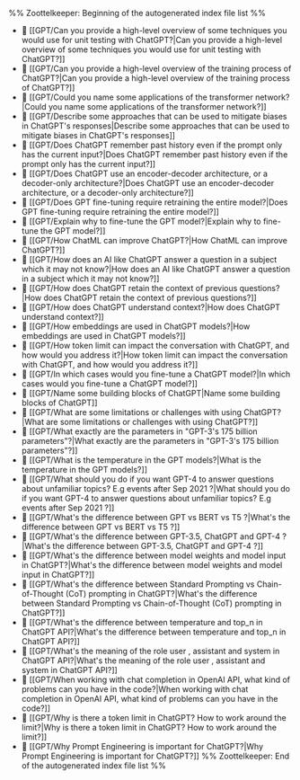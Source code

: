%% Zoottelkeeper: Beginning of the autogenerated index file list  %%
- 📄 [[GPT/Can you provide a high-level overview of some techniques you would use for unit testing with ChatGPT?|Can you provide a high-level overview of some techniques you would use for unit testing with ChatGPT?]]
- 📄 [[GPT/Can you provide a high-level overview of the training process of ChatGPT?|Can you provide a high-level overview of the training process of ChatGPT?]]
- 📄 [[GPT/Could you name some applications of the transformer network?|Could you name some applications of the transformer network?]]
- 📄 [[GPT/Describe some approaches that can be used to mitigate biases in ChatGPT's responses|Describe some approaches that can be used to mitigate biases in ChatGPT's responses]]
- 📄 [[GPT/Does ChatGPT remember past history even if the prompt only has the current input?|Does ChatGPT remember past history even if the prompt only has the current input?]]
- 📄 [[GPT/Does ChatGPT use an encoder-decoder architecture, or a decoder-only architecture?|Does ChatGPT use an encoder-decoder architecture, or a decoder-only architecture?]]
- 📄 [[GPT/Does GPT fine-tuning require retraining the entire model?|Does GPT fine-tuning require retraining the entire model?]]
- 📄 [[GPT/Explain why to fine-tune the GPT model?|Explain why to fine-tune the GPT model?]]
- 📄 [[GPT/How ChatML can improve ChatGPT?|How ChatML can improve ChatGPT?]]
- 📄 [[GPT/How does an AI like ChatGPT answer a question in a subject which it may not know?|How does an AI like ChatGPT answer a question in a subject which it may not know?]]
- 📄 [[GPT/How does ChatGPT retain the context of previous questions?|How does ChatGPT retain the context of previous questions?]]
- 📄 [[GPT/How does ChatGPT understand context?|How does ChatGPT understand context?]]
- 📄 [[GPT/How embeddings are used in ChatGPT models?|How embeddings are used in ChatGPT models?]]
- 📄 [[GPT/How token limit can impact the conversation with ChatGPT, and how would you address it?|How token limit can impact the conversation with ChatGPT, and how would you address it?]]
- 📄 [[GPT/In which cases would you fine-tune a ChatGPT model?|In which cases would you fine-tune a ChatGPT model?]]
- 📄 [[GPT/Name some building blocks of ChatGPT|Name some building blocks of ChatGPT]]
- 📄 [[GPT/What are some limitations or challenges with using ChatGPT?|What are some limitations or challenges with using ChatGPT?]]
- 📄 [[GPT/What exactly are the parameters in "GPT-3's 175 billion parameters"?|What exactly are the parameters in "GPT-3's 175 billion parameters"?]]
- 📄 [[GPT/What is the temperature in the GPT models?|What is the temperature in the GPT models?]]
- 📄 [[GPT/What should you do if you want GPT-4 to answer questions about unfamiliar topics? E.g events after Sep 2021 ?|What should you do if you want GPT-4 to answer questions about unfamiliar topics? E.g events after Sep 2021 ?]]
- 📄 [[GPT/What's the difference between GPT vs BERT vs T5 ?|What's the difference between GPT vs BERT vs T5 ?]]
- 📄 [[GPT/What's the difference between GPT-3.5, ChatGPT and GPT-4 ?|What's the difference between GPT-3.5, ChatGPT and GPT-4 ?]]
- 📄 [[GPT/What's the difference between model weights and model input in ChatGPT?|What's the difference between model weights and model input in ChatGPT?]]
- 📄 [[GPT/What's the difference between Standard Prompting vs Chain-of-Thought (CoT) prompting in ChatGPT?|What's the difference between Standard Prompting vs Chain-of-Thought (CoT) prompting in ChatGPT?]]
- 📄 [[GPT/What's the difference between temperature and top_n in ChatGPT API?|What's the difference between temperature and top_n in ChatGPT API?]]
- 📄 [[GPT/What's the meaning of the role user , assistant and system in ChatGPT API?|What's the meaning of the role user , assistant and system in ChatGPT API?]]
- 📄 [[GPT/When working with chat completion in OpenAI API, what kind of problems can you have in the code?|When working with chat completion in OpenAI API, what kind of problems can you have in the code?]]
- 📄 [[GPT/Why is there a token limit in ChatGPT? How to work around the limit?|Why is there a token limit in ChatGPT? How to work around the limit?]]
- 📄 [[GPT/Why Prompt Engineering is important for ChatGPT?|Why Prompt Engineering is important for ChatGPT?]]
%% Zoottelkeeper: End of the autogenerated index file list  %%

